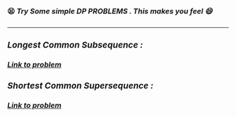 <h3><strong> 😫 <i> Try Some simple DP PROBLEMS . This makes you feel 😄  <i> <strong> <h3>
<hr>
<p>
    <h3>Longest Common Subsequence : </h3> <h4> <a href="https://leetcode.com/problems/longest-common-subsequence/">Link to problem</a> </h4>
</p>
<p>
    <h3>Shortest Common Supersequence : </h3> <h4> <a href="https://leetcode.com/problems/shortest-common-supersequence/">Link to problem</a> </h4>
</p>
